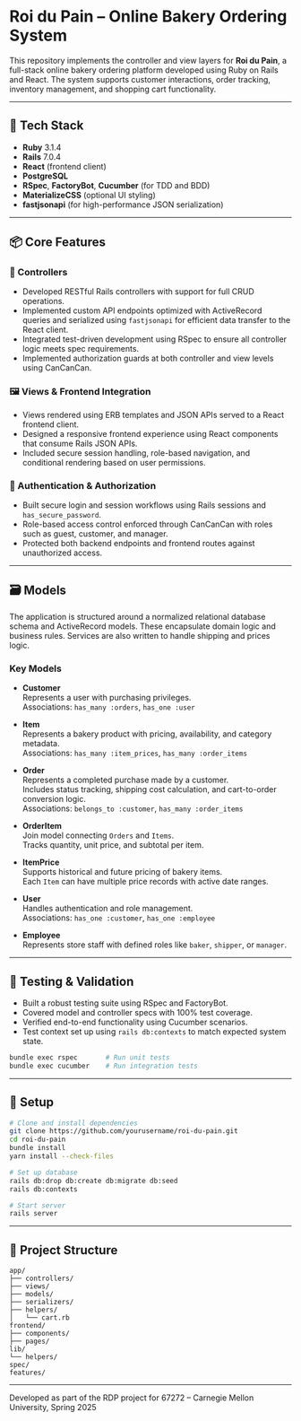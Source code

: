
# Roi du Pain – Online Bakery Ordering System

This repository implements the controller and view layers for **Roi du Pain**, a full-stack online bakery ordering platform developed using Ruby on Rails and React. The system supports customer interactions, order tracking, inventory management, and shopping cart functionality. 

---

## 🧰 Tech Stack

- **Ruby** 3.1.4  
- **Rails** 7.0.4  
- **React** (frontend client)
- **PostgreSQL**  
- **RSpec**, **FactoryBot**, **Cucumber** (for TDD and BDD)  
- **MaterializeCSS** (optional UI styling)
- **fastjsonapi** (for high-performance JSON serialization)

---

## 📦 Core Features

### 🔁 Controllers

- Developed RESTful Rails controllers with support for full CRUD operations.
- Implemented custom API endpoints optimized with ActiveRecord queries and serialized using `fastjsonapi` for efficient data transfer to the React client.
- Integrated test-driven development using RSpec to ensure all controller logic meets spec requirements.
- Implemented authorization guards at both controller and view levels using CanCanCan.

### 🖼️ Views & Frontend Integration

- Views rendered using ERB templates and JSON APIs served to a React frontend client.
- Designed a responsive frontend experience using React components that consume Rails JSON APIs.
- Included secure session handling, role-based navigation, and conditional rendering based on user permissions.

### 🔐 Authentication & Authorization

- Built secure login and session workflows using Rails sessions and `has_secure_password`.
- Role-based access control enforced through CanCanCan with roles such as guest, customer, and manager.
- Protected both backend endpoints and frontend routes against unauthorized access.

---

## 🗃️ Models

The application is structured around a normalized relational database schema and ActiveRecord models. These encapsulate domain logic and business rules. Services are also written to handle shipping and prices logic.

### Key Models

- **Customer**  
  Represents a user with purchasing privileges.  
  Associations: `has_many :orders`, `has_one :user`

- **Item**  
  Represents a bakery product with pricing, availability, and category metadata.  
  Associations: `has_many :item_prices`, `has_many :order_items`

- **Order**  
  Represents a completed purchase made by a customer.  
  Includes status tracking, shipping cost calculation, and cart-to-order conversion logic.  
  Associations: `belongs_to :customer`, `has_many :order_items`

- **OrderItem**  
  Join model connecting `Orders` and `Items`.  
  Tracks quantity, unit price, and subtotal per item.

- **ItemPrice**  
  Supports historical and future pricing of bakery items.  
  Each `Item` can have multiple price records with active date ranges.

- **User**  
  Handles authentication and role management.  
  Associations: `has_one :customer`, `has_one :employee`

- **Employee**  
  Represents store staff with defined roles like `baker`, `shipper`, or `manager`.

---

## 🧪 Testing & Validation

- Built a robust testing suite using RSpec and FactoryBot.
- Covered model and controller specs with 100% test coverage.
- Verified end-to-end functionality using Cucumber scenarios.
- Test context set up using `rails db:contexts` to match expected system state.

```bash
bundle exec rspec       # Run unit tests
bundle exec cucumber    # Run integration tests
```

---

## 🚀 Setup

```bash
# Clone and install dependencies
git clone https://github.com/yourusername/roi-du-pain.git
cd roi-du-pain
bundle install
yarn install --check-files

# Set up database
rails db:drop db:create db:migrate db:seed
rails db:contexts

# Start server
rails server
```

---

## 📁 Project Structure

```
app/
├── controllers/
├── views/
├── models/
├── serializers/
├── helpers/
│   └── cart.rb
frontend/
├── components/
├── pages/
lib/
└── helpers/
spec/
features/
```

---

Developed as part of the RDP project for 67272 – Carnegie Mellon University, Spring 2025  
